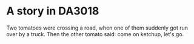 # A story in DA3018

Two tomatoes were crossing a road, when one of them suddenly got run over by a truck.
Then the other tomato said: come on ketchup, let's go.
